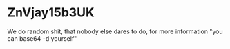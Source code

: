 # ZnVjay15b3UK

We do random shit, that nobody else dares to do, for more information "you can base64 -d yourself"
